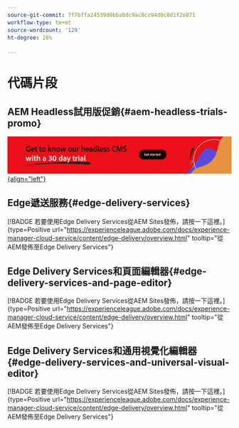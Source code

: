 ```yaml
---
source-git-commit: 7f7bffa24539d0bba0dc9ac8cc94d0c8d1f2e871
workflow-type: tm+mt
source-wordcount: '129'
ht-degree: 26%

---
```

# 代碼片段

## AEM Headless試用版促銷{#aem-headless-trials-promo}

[![透過 30 天試用版了解我們的 headless CMS](./assets/aem-headless-trial-promo.png){align="left"}](https://commerce.adobe.com/business-trial/sign-up?items%5B0%5D%5Bid%5D=649A1AF5CBC5467A25E84F2561274821&amp;cli=headless_exl_banner_campaign&amp;co=US&amp;lang=en)

## Edge遞送服務{#edge-delivery-services}

[!BADGE 若要使用Edge Delivery Services從AEM Sites發佈，請按一下這裡。]{type=Positive url="https://experienceleague.adobe.com/docs/experience-manager-cloud-service/content/edge-delivery/overview.html" tooltip="從AEM發佈至Edge Delivery Services"}

## Edge Delivery Services和頁面編輯器{#edge-delivery-services-and-page-editor}

[!BADGE 若要使用Edge Delivery Services從AEM Sites發佈，請按一下這裡。]{type=Positive url="https://experienceleague.adobe.com/docs/experience-manager-cloud-service/content/edge-delivery/overview.html" tooltip="從AEM發佈至Edge Delivery Services"}

## Edge Delivery Services和通用視覺化編輯器{#edge-delivery-services-and-universal-visual-editor}

[!BADGE 若要使用Edge Delivery Services從AEM Sites發佈，請按一下這裡。]{type=Positive url="https://experienceleague.adobe.com/docs/experience-manager-cloud-service/content/edge-delivery/overview.html" tooltip="從AEM發佈至Edge Delivery Services"}
